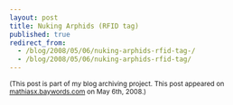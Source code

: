 ```yaml
---
layout: post
title: Nuking Arphids (RFID tag)
published: true
redirect_from:
  - /blog/2008/05/06/nuking-arphids-rfid-tag-/
  - /blog/2008/05/06/nuking-arphids-rfid-tag/
---
```

<small>(This post is part of my blog archiving project. This post appeared on [mathiasx.baywords.com](http://mathiasx.baywords.com/2008/05/06/nuking-arphids-rfid-tag/) on May 6th, 2008.)</small>

<object height="385" width="480"><param name="movie" value="http://www.youtube.com/v/GZPRjFxc504?fs=1&amp;hl=en_US"> <param name="allowFullScreen" value="true"> <param name="allowscriptaccess" value="always"><embed src="http://www.youtube.com/v/GZPRjFxc504?fs=1&amp;hl=en_US" type="application/x-shockwave-flash" height="385" width="480"></object>
